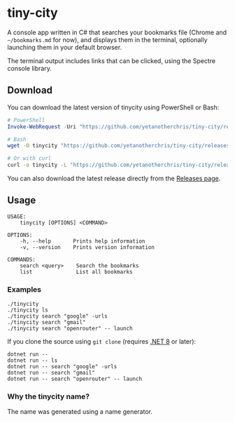 # tiny-city
A console app written in C# that searches your bookmarks file (Chrome and ``~/bookmarks.md`` for now), and displays them in the terminal, 
optionally launching them in your default browser.

The terminal output includes links that can be clicked, using the Spectre console library.

## Download

You can download the latest version of tinycity using PowerShell or Bash:

```powershell
# PowerShell
Invoke-WebRequest -Uri "https://github.com/yetanotherchris/tiny-city/releases/download/v1.0.9/tinycity.exe" -OutFile "tinycity.exe"
```

```bash
# Bash
wget -O tinycity "https://github.com/yetanotherchris/tiny-city/releases/download/v1.0.9/tinycity"

# Or with curl
curl -o tinycity -L "https://github.com/yetanotherchris/tiny-city/releases/download/v1.0.9/tinycity"
```

You can also download the latest release directly from the [Releases page](https://github.com/yetanotherchris/tiny-city/releases).

## Usage

```
USAGE:
    tinycity [OPTIONS] <COMMAND>

OPTIONS:
    -h, --help       Prints help information
    -v, --version    Prints version information

COMMANDS:
    search <query>    Search the bookmarks
    list              List all bookmarks
```

### Examples
```
./tinycity
./tinycity ls
./tinycity search "google" -urls
./tinycity search "gmail"
./tinycity search "openrouter" -- launch
```

If you clone the source using `git clone` (requires [.NET 8](https://dotnet.microsoft.com/en-us/download/dotnet/8.0) or later):

```
dotnet run --
dotnet run -- ls
dotnet run -- search "google" -urls
dotnet run -- search "gmail"
dotnet run -- search "openrouter" -- launch
```

### Why the tinycity name?
The name was generated using a name generator.